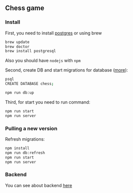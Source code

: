 ## Chess game

### Install
First, you need to install [postgres](https://www.postgresql.org/download/) or using brew
```sh
brew update
brew doctor
brew install postgresql
```

Also you should have `nodejs` with `npm`

Second, create DB and start migrations for database ([more](#backend)):
```sh
psql
CREATE DATABASE chess;

npm run db:up
```

Third, for start you need to run command:
```sh
npm run start
npm run server
```


### Pulling a new version
Refresh migrations:
```sh
npm install
npm run db:refresh
npm run start
npm run server
```


### Backend
You can see about backend [here](https://github.com/savtym/chess/tree/master/app)